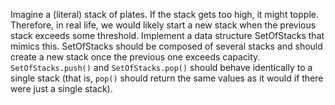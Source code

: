 Imagine a (literal) stack of plates.
If the stack gets too high, it might topple. Therefore, in real life, we would
likely start a new stack when the previous stack exceeds some threshold.
Implement a data structure SetOfStacks that mimics this.
SetOfStacks should be composed of several stacks and should create a new stack once
the previous one exceeds capacity. `SetOfStacks.push()` and `SetOfStacks.pop()` should
behave identically to a single stack (that is, `pop()` should return the same values as
it would if there were just a single stack).